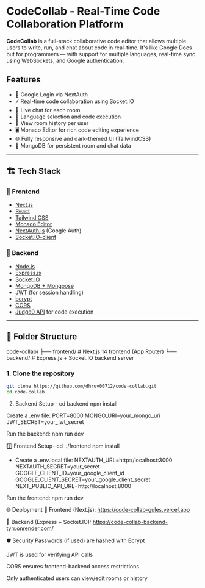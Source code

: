 #  CodeCollab - Real-Time Code Collaboration Platform

**CodeCollab** is a full-stack collaborative code editor that allows multiple users to write, run, and chat about code in real-time. It's like Google Docs but for programmers — with support for multiple languages, real-time sync using WebSockets, and Google authentication.

## Features

- 🔐 Google Login via NextAuth
- ⚡ Real-time code collaboration using Socket.IO
- 💬 Live chat for each room
- 🧠 Language selection and code execution
- 📜 View room history per user
- 🖥️ Monaco Editor for rich code editing experience
- 🌐 Fully responsive and dark-themed UI (TailwindCSS)
- 💾 MongoDB for persistent room and chat data

---

## 🏗️ Tech Stack

### 🔧 Frontend
- [Next.js](https://nextjs.org/)
- [React](https://react.dev/)
- [Tailwind CSS](https://tailwindcss.com/)
- [Monaco Editor](https://microsoft.github.io/monaco-editor/)
- [NextAuth.js](https://next-auth.js.org/) (Google Auth)
- [Socket.IO-client](https://socket.io/)

### 🔧 Backend
- [Node.js](https://nodejs.org/)
- [Express.js](https://expressjs.com/)
- [Socket.IO](https://socket.io/)
- [MongoDB + Mongoose](https://mongoosejs.com/)
- [JWT](https://jwt.io/) (for session handling)
- [bcrypt](https://www.npmjs.com/package/bcrypt)
- [CORS](https://expressjs.com/en/resources/middleware/cors.html)
- [Judge0 API](https://judge0.com/) for code execution

---

## 📁 Folder Structure
code-collab/
├── frontend/ # Next.js 14 frontend (App Router)
└── backend/ # Express.js + Socket.IO backend server



### 1. Clone the repository
```bash
git clone https://github.com/dhruv00712/code-collab.git
cd code-collab
```
 2. Backend Setup -
    cd backend
    npm install


Create a .env file:
PORT=8000
MONGO_URI=your_mongo_uri
JWT_SECRET=your_jwt_secret


Run the backend:
npm run dev


3️⃣ Frontend Setup-
    cd ../frontend
    npm install
    
* Create a .env.local file:
NEXTAUTH_URL=http://localhost:3000
NEXTAUTH_SECRET=your_secret
GOOGLE_CLIENT_ID=your_google_client_id
GOOGLE_CLIENT_SECRET=your_google_client_secret
NEXT_PUBLIC_API_URL=http://localhost:8000


Run the frontend:
npm run dev



🌐 Deployment
🔗 Frontend (Next.js):
      https://code-collab-gules.vercel.app

🔗 Backend (Express + Socket.IO): 
    https://code-collab-backend-tyrr.onrender.com/

🛡️ Security
Passwords (if used) are hashed with Bcrypt

JWT is used for verifying API calls

CORS ensures frontend-backend access restrictions

Only authenticated users can view/edit rooms or history









